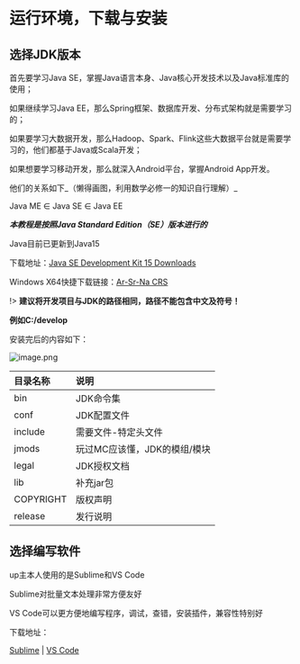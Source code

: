 # 运行环境，下载与安装

## 选择JDK版本

首先要学习Java SE，掌握Java语言本身、Java核心开发技术以及Java标准库的使用；

如果继续学习Java EE，那么Spring框架、数据库开发、分布式架构就是需要学习的；

如果要学习大数据开发，那么Hadoop、Spark、Flink这些大数据平台就是需要学习的，他们都基于Java或Scala开发；

如果想要学习移动开发，那么就深入Android平台，掌握Android App开发。

他们的关系如下_（懒得画图，利用数学必修一的知识自行理解）_

Java ME ∈ Java SE ∈ Java EE

_**本教程是按照Java Standard Edition（SE）版本进行的**_

Java目前已更新到Java15

下载地址：[Java SE Development Kit 15 Downloads](https://www.oracle.com/java/technologies/javase-jdk15-downloads.html)

Windows X64快捷下载链接：[Ar-Sr-Na CRS](https://res.arsrna.cn/javalearn/JDK/jdk-15.0.2_windows-x64_bin.exe)

!> **建议将开发项目与JDK的路径相同，路径不能包含中文及符号！**

**例如C:/develop**

安装完后的内容如下：

![image.png](https://ask8088-private-1251520898.cn-south.myqcloud.com/developer-images/article/3335308/d8bat521x9.png?q-sign-algorithm=sha1&q-ak=AKID2uZ1FGBdx1pNgjE3KK4YliPpzyjLZvug&q-sign-time=1612406153;1612413353&q-key-time=1612406153;1612413353&q-header-list=&q-url-param-list=&q-signature=f38eb8519ff8b6ac047ba384313b02fb644d3270)

| 目录名称 | 说明 |
|:----|:----|
| bin | JDK命令集 |
| conf | JDK配置文件 |
| include | 需要文件-特定头文件 |
| jmods | 玩过MC应该懂，JDK的模组/模块 |
| legal | JDK授权文档 |
| lib | 补充jar包 |
| COPYRIGHT | 版权声明 |
| release | 发行说明 |


## 选择编写软件

up主本人使用的是Sublime和VS Code

Sublime对批量文本处理非常方便友好

VS Code可以更方便地编写程序，调试，查错，安装插件，兼容性特别好

下载地址：

[Sublime](https://www.sublimetext.com/3)  |  [VS Code](https://code.visualstudio.com/Download)